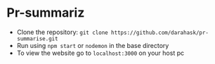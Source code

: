 # Pr-summariz
* Clone the repository: ``` git clone https://github.com/darahask/pr-summarise.git ```
* Run using ```npm start``` or ```nodemon``` in the base directory
* To view the website go to ```localhost:3000``` on your host pc
